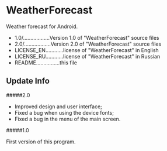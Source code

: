 # WeatherForecast
Weather forecast for Android.

- 1.0/..................Version 1.0 of "WeatherForecast" source files
- 2.0/..................Version 2.0 of "WeatherForecast" source files
- LICENSE_EN............license of "WeatherForecast" in English
- LICENSE_RU............license of "WeatherForecast" in Russian
- README................this file

## Update Info
#####2.0

- Improved design and user interface;
- Fixed a bug when using the device fonts;
- Fixed a bug in the menu of the main screen.

#####1.0

First version of this program.
